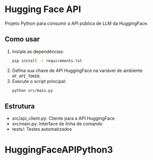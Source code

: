 # Hugging Face API

Projeto Python para consumir a API pública de LLM da HuggingFace.

## Como usar

1. Instale as dependências:
   ```sh
   pip install -r requirements.txt
   ```
2. Defina sua chave de API HuggingFace na variável de ambiente `HF_API_TOKEN`.
3. Execute o script principal:
   ```sh
   python src/main.py
   ```

## Estrutura

- src/api_client.py: Cliente para a API HuggingFace
- src/main.py: Interface de linha de comando
- tests/: Testes automatizados
# HuggingFaceAPIPython3
